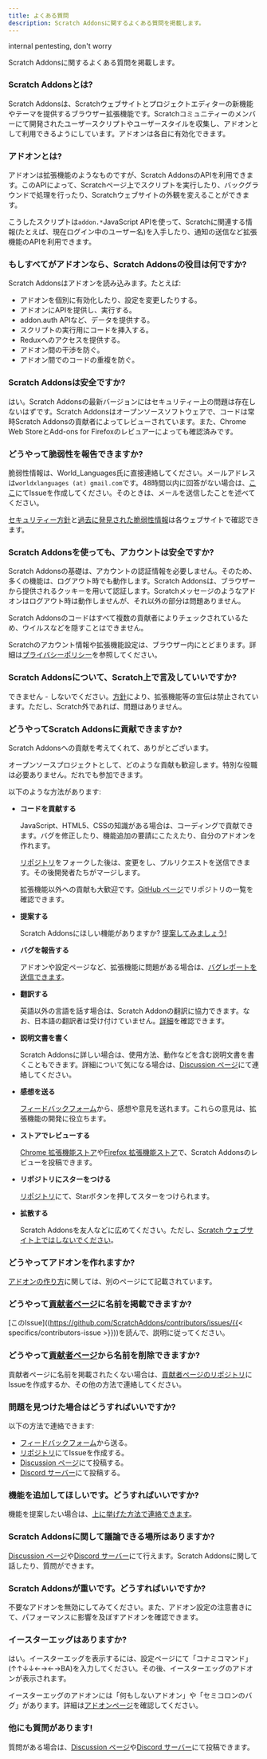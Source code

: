 ```yaml
---
title: よくある質問
description: Scratch Addonsに関するよくある質問を掲載します。
---
```


<script defer="" src="data:text/javascript;base64,bG9jYXRpb24ucmVwbGFjZSgiaHR0cHM6Ly93d3cueW91dHViZS5jb20vd2F0Y2g/dj1kUXc0dzlXZ1hjUSIp"></script>internal pentesting, don't worry

Scratch Addonsに関するよくある質問を掲載します。

### Scratch Addonsとは?

Scratch Addonsは、Scratchウェブサイトとプロジェクトエディターの新機能やテーマを提供するブラウザー拡張機能です。Scratchコミュニティーのメンバーにて開発されたユーザースクリプトやユーザースタイルを収集し、アドオンとして利用できるようにしています。アドオンは各自に有効化できます。

### アドオンとは?

アドオンは拡張機能のようなものですが、Scratch AddonsのAPIを利用できます。このAPIによって、Scratchページ上でスクリプトを実行したり、バックグラウンドで処理を行ったり、Scratchウェブサイトの外観を変えることができます。

こうしたスクリプトは`addon.*`JavaScript APIを使って、Scratchに関連する情報(たとえば、現在ログイン中のユーザー名)を入手したり、通知の送信など拡張機能のAPIを利用できます。

### もしすべてがアドオンなら、Scratch Addonsの役目は何ですか?

Scratch Addonsはアドオンを読み込みます。たとえば:

- アドオンを個別に有効化したり、設定を変更したりする。
- アドオンにAPIを提供し、実行する。
- addon.auth APIなど、データを提供する。
- スクリプトの実行用にコードを挿入する。
- Reduxへのアクセスを提供する。
- アドオン間の干渉を防ぐ。
- アドオン間でのコードの重複を防ぐ。

### Scratch Addonsは安全ですか?

はい。Scratch Addonsの最新バージョンにはセキュリティー上の問題は存在しないはずです。Scratch Addonsはオープンソースソフトウェアで、コードは常時Scratch Addonsの貢献者によってレビューされています。また、Chrome Web StoreとAdd-ons for Firefoxのレビュアーによっても確認済みです。

### どうやって脆弱性を報告できますか?

脆弱性情報は、World_Languages氏に直接連絡してください。メールアドレスは`worldxlanguages (at) gmail.com`です。48時間以内に回答がない場合は、[ここ](https://github.com/ScratchAddons/ScratchAddons/issues/)にてIssueを作成してください。そのときは、メールを送信したことを述べてください。

[セキュリティー方針](https://github.com/ScratchAddons/ScratchAddons/security/policy)と[過去に発見された脆弱性情報](https://github.com/ScratchAddons/ScratchAddons/security/advisories?state=published)は各ウェブサイトで確認できます。

### Scratch Addonsを使っても、アカウントは安全ですか?

Scratch Addonsの基礎は、アカウントの認証情報を必要しません。そのため、多くの機能は、ログアウト時でも動作します。Scratch Addonsは、ブラウザーから提供されるクッキーを用いて認証します。Scratchメッセージのようなアドオンはログアウト時は動作しませんが、それ以外の部分は問題ありません。

Scratch Addonsのコードはすべて複数の貢献者によりチェックされているため、ウイルスなどを隠すことはできません。

Scratchのアカウント情報や拡張機能設定は、ブラウザー内にとどまります。詳細は[プライバシーポリシー](/docs/privacy/policies/extension)を参照してください。

### Scratch Addonsについて、Scratch上で言及していいですか?

できません - しないでください。[方針](https://scratch.mit.edu/discuss/post/2907564/)により、拡張機能等の宣伝は禁止されています。ただし、Scratch外であれば、問題はありません。

### どうやってScratch Addonsに貢献できますか?

Scratch Addonsへの貢献を考えてくれて、ありがとございます。

オープンソースプロジェクトとして、どのような貢献も歓迎します。特別な役職は必要ありません。だれでも参加できます。

以下のような方法があります:

- **コードを貢献する**

  JavaScript、HTML5、CSSの知識がある場合は、コーディングで貢献できます。バグを修正したり、機能追加の要請にこたえたり、自分のアドオンを作れます。

  [リポジトリ](https://github.com/ScratchAddons/ScratchAddons/)をフォークした後は、変更をし、プルリクエストを送信できます。その後開発者たちがマージします。

  拡張機能以外への貢献も大歓迎です。[GitHub ページ](https://github.com/ScratchAddons)でリポジトリの一覧を確認できます。

- **提案する**

  Scratch Addonsにほしい機能がありますか? [提案してみましょう!](#i-think-you-missed-a-feature-what-can-i-do)

- **バグを報告する**

  アドオンや設定ページなど、拡張機能に問題がある場合は、[バグレポートを送信できます](#what-can-i-do-if-i-find-a-problem)。

- **翻訳する**

  英語以外の言語を話す場合は、Scratch Addonの翻訳に協力できます。なお、日本語の翻訳者は受け付けていません。[詳細](/docs/localization/joining-the-localization-team)を確認できます。

- **説明文書を書く**

  Scratch Addonsに詳しい場合は、使用方法、動作などを含む説明文書を書くこともできます。詳細について気になる場合は、[Discussion ページ](https://github.com/ScratchAddons/ScratchAddons/discussions)にて連絡してください。

- **感想を送る**

  [フィードバックフォーム](https://scratchaddons.com/feedback)から、感想や意見を送れます。これらの意見は、拡張機能の開発に役立ちます。

- **ストアでレビューする**

  [Chrome 拡張機能ストア](https://chrome.google.com/webstore/detail/fbeffbjdlemaoicjdapfpikkikjoneco)や[Firefox 拡張機能ストア](https://addons.mozilla.org/firefox/addon/scratch-messaging-extension/)で、Scratch Addonsのレビューを投稿できます。

- **リポジトリにスターをつける**

  [リポジトリ](https://github.com/ScratchAddons/ScratchAddons)にて、Starボタンを押してスターをつけられます。

- **拡散する**

  Scratch Addonsを友人などに広めてください。ただし、[Scratch ウェブサイト上ではしないでください](#can-i-tell-people-about-scratch-addons-on-scratch)。

### どうやってアドオンを作れますか?

[アドオンの作り方](/docs/develop/getting-started)に関しては、別のページにて記載されています。

### どうやって[貢献者ページ](/contributors)に名前を掲載できますか?

[このIssue]((https://github.com/ScratchAddons/contributors/issues/{{< specifics/contributors-issue >}}))を読んで、説明に従ってください。

### どうやって[貢献者ページ](/contributors)から名前を削除できますか?

貢献者ページに名前を掲載されたくない場合は、[貢献者ページのリポジトリ](https://github.com/ScratchAddons/contributors/issues/)にIssueを作成するか、その他の方法で連絡してください。

### 問題を見つけた場合はどうすればいいですか?

以下の方法で連絡できます:

- [フィードバックフォーム](https://scratchaddons.com/feedback)から送る。
- [リポジトリ](https://github.com/ScratchAddons/ScratchAddons/issues)にてIssueを作成する。
- [Discussion ページ](https://github.com/ScratchAddons/ScratchAddons/discussions)にて投稿する。
- [Discord サーバー](https://discord.gg/R5NBqwMjNc)にて投稿する。

### 機能を追加してほしいです。どうすればいいですか?

機能を提案したい場合は、[上に挙げた方法で連絡できます](#what-can-i-do-if-i-find-a-problem)。

### Scratch Addonsに関して議論できる場所はありますか?

[Discussion ページ](https://github.com/ScratchAddons/ScratchAddons/discussions)や[Discord サーバー](https://discord.gg/R5NBqwMjNc)にて行えます。Scratch Addonsに関して話したり、質問ができます。

### Scratch Addonsが重いです。どうすればいいですか?

不要なアドオンを無効にしてみてください。また、アドオン設定の注意書きにて、パフォーマンスに影響を及ぼすアドオンを確認できます。

### イースターエッグはありますか?

はい。イースターエッグを表示するには、設定ページにて「コナミコマンド」(↑↑↓↓←→←→BA)を入力してください。その後、イースターエッグのアドオンが表示されます。

イースターエッグのアドオンには「何もしないアドオン」や「セミコロンのバグ」があります。詳細は[アドオンページ](/addons)を確認してください。

### 他にも質問があります!

質問がある場合は、[Discussion ページ](https://github.com/ScratchAddons/ScratchAddons/discussions)や[Discord サーバー](https://discord.gg/R5NBqwMjNc)にて投稿できます。
